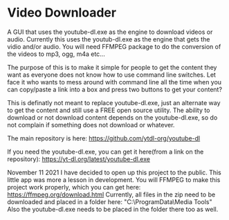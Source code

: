 # Video Downloader
A GUI that uses the youtube-dl.exe as the engine to download videos or audio. Currently this uses the youtub-dl.exe as the engine that gets the vidio and/or audio. You will need FFMPEG package to do the conversion of the videos to mp3, ogg, m4a etc...

The purpose of this is to make it simple for people to get the content they want as everyone does not know how to use command line switches. Let face it who wants to mess around with command line all the time when you can copy/paste a link into a box and press two buttons to get your content?

This is definatly not meant to replace youtube-dl.exe, just an alternate way to get the content and still use a FREE open source utility. The ability to download or not download content depends on the youtube-dl.exe, so do not complain if something does not download or whatever.

The main repository is here: https://github.com/ytdl-org/youtube-dl

If you need the youtube-dl.exe, you can get it here(from a link on the repository): https://yt-dl.org/latest/youtube-dl.exe


November 11 2021
I have decided to open up this project to the public. This little app was more a lesson in development. 
You will FFMPEG to make this project work properly, which you can get here: https://ffmpeg.org/download.html
Currently, all files in the zip need to be downloaded and placed in a folder here: "C:\ProgramData\Media Tools\" Also the youtube-dl.exe needs to be placed in the folder there too as well. 
